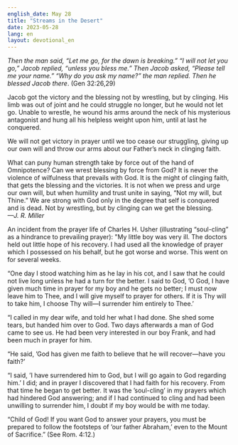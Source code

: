 ```yaml
---
english_date: May 28
title: "Streams in the Desert"
date: 2023-05-28
lang: en
layout: devotional_en
---
```





<p><em>Then the man said, “Let me go, for the dawn is breaking.” “I will not let you go,” Jacob replied, “unless you bless me.” Then Jacob asked, “Please tell me your name.” “Why do you ask my name?” the man replied. Then he blessed Jacob there</em>. (Gen 32:26,29)

</p>

<p>Jacob got the victory and the blessing not by wrestling, but by clinging. His limb was out of joint and he could struggle no longer, but he would not let go. Unable to wrestle, he wound his arms around the neck of his mysterious antagonist and hung all his helpless weight upon him, until at last he conquered.

</p>

<p>We will not get victory in prayer until we too cease our struggling, giving up our own will and throw our arms about our Father’s neck in clinging faith.

</p>

<p>What can puny human strength take by force out of the hand of Omnipotence? Can we wrest blessing by force from God? It is never the violence of wilfulness that prevails with God. It is the might of clinging faith, that gets the blessing and the victories. It is not when we press and urge our own will, but when humility and trust unite in saying, “Not my will, but Thine.” We are strong with God only in the degree that self is conquered and is dead. Not by wrestling, but by clinging can we get the blessing.<br/> <em>—J. R. Miller</em>

</p>

<p>An incident from the prayer life of Charles H. Usher (illustrating “soul-cling” as a hindrance to prevailing prayer): "My little boy was very ill. The doctors held out little hope of his recovery. I had used all the knowledge of prayer which I possessed on his behalf, but he got worse and worse. This went on for several weeks.

</p>

<p>“One day I stood watching him as he lay in his cot, and I saw that he could not live long unless he had a turn for the better. I said to God, ’O God, I have given much time in prayer for my boy and he gets no better; I must now leave him to Thee, and I will give myself to prayer for others. If it is Thy will to take him, I choose Thy will—I surrender him entirely to Thee.’

</p>

<p>“I called in my dear wife, and told her what I had done. She shed some tears, but handed him over to God. Two days afterwards a man of God came to see us. He had been very interested in our boy Frank, and had been much in prayer for him.

</p>

<p>“He said, ’God has given me faith to believe that he will recover—have you faith?’

</p>

<p>“I said, ’I have surrendered him to God, but I will go again to God regarding him.’ I did; and in prayer I discovered that I had faith for his recovery. From that time he began to get better. It was the ’soul-cling’ in my prayers which had hindered God answering; and if I had continued to cling and had been unwilling to surrender him, I doubt if my boy would be with me today.

</p>

<p>“Child of God! If you want God to answer your prayers, you must be prepared to follow the footsteps of ’our father Abraham,’ even to the Mount of Sacrifice.” (See Rom. 4:12.)

</p>

<p></p>
